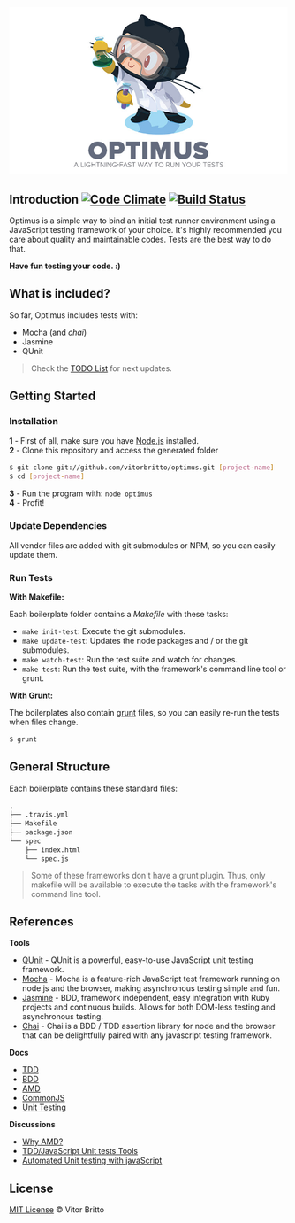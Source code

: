 ![Optimus Logo](src/logo.jpg "Optimus")


## Introduction [![Code Climate](https://codeclimate.com/github/vitorbritto/optimus.png)](https://codeclimate.com/github/vitorbritto/optimus) [![Build Status](https://travis-ci.org/vitorbritto/optimus.svg?branch=master)](https://travis-ci.org/vitorbritto/optimus)

Optimus is a simple way to bind an initial test runner environment using a JavaScript testing framework of your choice. It's highly recommended you care about quality and maintainable codes. Tests are the best way to do that.

**Have fun testing your code. :)**


## What is included?

So far, Optimus includes tests with:

- Mocha (and _chai_)
- Jasmine
- QUnit

> Check the [TODO List](https://github.com/vitorbritto/optimus/issues/1) for next updates.


## Getting Started

### Installation

**1** - First of all, make sure you have [Node.js](http://nodejs.org/) installed. <br/>
**2** - Clone this repository and access the generated folder

```bash
$ git clone git://github.com/vitorbritto/optimus.git [project-name]
$ cd [project-name]
```

**3** - Run the program with: `node optimus` <br/>
**4** - Profit!

### Update Dependencies

All vendor files are added with git submodules or NPM, so you can easily update them.

### Run Tests

**With Makefile:**

Each boilerplate folder contains a _Makefile_ with these tasks:

- `make init-test`: Execute the git submodules.
- `make update-test`: Updates the node packages and / or the git submodules.
- `make watch-test`: Run the test suite and watch for changes.
- `make test`: Run the test suite, with the framework's command line tool or grunt.

**With Grunt:**

The boilerplates also contain [grunt](http://gruntjs.com/) files, so you can easily re-run the tests when files change.

```sh
$ grunt
```


## General Structure

Each boilerplate contains these standard files:

```
.
├── .travis.yml
├── Makefile
├── package.json
└── spec
    ├── index.html
    └── spec.js
```

> Some of these frameworks don't have a grunt plugin. Thus, only makefile will be available to execute the tasks with the framework's command line tool.


## References

**Tools**

- [QUnit](http://qunitjs.com/) - QUnit is a powerful, easy-to-use JavaScript unit testing framework.
- [Mocha](http://visionmedia.github.io/mocha/) - Mocha is a feature-rich JavaScript test framework running on node.js and the browser, making asynchronous testing simple and fun.
- [Jasmine](http://jasmine.github.io/2.0/introduction.html) - BDD, framework independent, easy integration with Ruby projects and continuous builds. Allows for both DOM-less testing and asynchronous testing.
- [Chai](chaijs.com) - Chai is a BDD / TDD assertion library for node and the browser that can be delightfully paired with any javascript testing framework.

**Docs**

- [TDD](http://en.wikipedia.org/wiki/Test-driven_development)
- [BDD](http://en.wikipedia.org/wiki/Behavior-driven_development)
- [AMD](https://github.com/amdjs/amdjs-api/wiki/AMD)
- [CommonJS](http://wiki.commonjs.org/wiki/CommonJS)
- [Unit Testing](http://wiki.commonjs.org/wiki/Unit_Testing/1.0)

**Discussions**

- [Why AMD?](http://requirejs.org/docs/whyamd.html)
- [TDD/JavaScript Unit tests Tools](http://stackoverflow.com/questions/300855/javascript-unit-test-tools-for-tdd)
- [Automated Unit testing with javaScript](http://stackoverflow.com/questions/96066/automated-unit-testing-with-javascript)


## License

[MIT License](http://vitorbritto.mit-license.org/) © Vitor Britto
